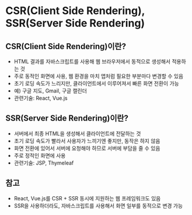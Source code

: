 # CSR(Client Side Rendering), SSR(Server Side Rendering)

## **CSR(Client Side Rendering)이란?**

- HTML 결과를 자바스크립트를 사용해 웹 브라우저에서 동적으로 생성해서 적용하는 것
- 주로 동적인 화면에 사용, 웹 환경을 마치 앱처럼 필요한 부분마다 변경할 수 있음
- 초기 로딩 속도가 느리지만, 클라이언트에서 이루어져서 빠른 화면 전환이 가능
- 예) 구글 지도, Gmail, 구글 캘린더
- 관련기술: React, Vue.js

## **SSR(Server Side Rendering)이란?**

- 서버에서 최종 HTML을 생성해서 클라이언트에 전달하는 것
- 초기 로딩 속도가 빨라서 사용자가 느끼기엔 좋지만, 동작은 하지 않음
- 화면 전환에 있어서 서버에 요청해야 하므로 서버에 부담을 줄 수 있음
- 주로 정적인 화면에 사용
- 관련기술: JSP, Thymeleaf

## **참고**

- React, Vue.js를 CSR + SSR 동시에 지원하는 웹 프레임워크도 있음
- SSR을 사용하더라도, 자바스크립트를 사용해서 화면 일부를 동적으로 변경 가능
